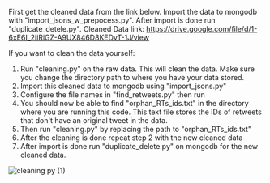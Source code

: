 First get the cleaned data from the link below. Import the data to mongodb with "import_jsons_w_prepocess.py". After import is done run "duplicate_detele.py". 
Cleaned Data link: https://drive.google.com/file/d/1-6xE6I_2iiRiGZ-A9UX846D8KEDvT-1J/view

If you want to clean the data yourself:
  1) Run "cleaning.py" on the raw data. This will clean the data. Make sure you change the directory path to where you have your data stored.
  2) Import this cleaned data to mongodb using "import_jsons.py"
  3) Configure the file names in "find_retweets.py" then run
  4) You should now be able to find "orphan_RTs_ids.txt" in the directory where you are running this code. This text file stores the IDs of retweets that don't have an original tweet in the data.
  5) Then run "cleaning.py" by replacing the path to "orphan_RTs_ids.txt"
  6) After the cleaning is done repeat step 2 with the new cleaned data
  7) After import is done run "duplicate_delete.py" on mongodb for the new cleaned data.

![cleaning py (1)](https://github.com/zeyd-ilb/DBL-Data-Challange/assets/61659041/1cc14951-106f-4acc-8a82-a3a7be2b09ca)
